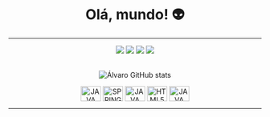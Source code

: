  <div align="center">
  <h1>Olá, mundo! 👽</h1>
  </div>

  ____________
<div align="center" style="display: inline_block">
  <a href = "asgafdev@gmail.com"><img src="https://img.shields.io/badge/-Gmail-%23333?style=for-the-badge&logo=gmail&logoColor=white" target="_blank"></a>
  <a href="https://www.linkedin.com/in/álvaro-simões" target="_blank"><img src="https://img.shields.io/badge/-LinkedIn-%230077B5?style=for-the-badge&logo=linkedin&logoColor=white" target="_blank"></a>
  <a href="https://instagram.com/alvarofillho" target="_blank"><img src="https://img.shields.io/badge/-Instagram-%23E4405F?style=for-the-badge&logo=instagram&logoColor=white" target="_blank"></a>
 	<a href="https://www.twitch.tv/alvarofillho" target="_blank"><img src="https://img.shields.io/badge/Twitch-9146FF?style=for-the-badge&logo=twitch&logoColor=white" target="_blank"></a> 

</div><br>


<div align="center" style="display: inline_block">
                                
 ![Álvaro GitHub stats](https://github-readme-stats.vercel.app/api?username=alvarosfilho&show_icons=true&theme=synthwave)

  <img align="center" alt="JAVA" height="30" width="40"  src="https://cdn.jsdelivr.net/gh/devicons/devicon/icons/java/java-original.svg"> 
  <img align="center" alt="SPRING" height="30" width="40"  src="https://cdn.jsdelivr.net/gh/devicons/devicon/icons/spring/spring-original-wordmark.svg" />
  <img align="center" alt="JAVA" height="30" width="40"  src="https://cdn.jsdelivr.net/gh/devicons/devicon/icons/mysql/mysql-original-wordmark.svg" />
  <img align="center" alt="HTML5" height="30" width="40" src="https://cdn.jsdelivr.net/gh/devicons/devicon/icons/html5/html5-original.svg">
  <img align="center" alt="JAVA" height="30" width="40"  src="https://cdn.jsdelivr.net/gh/devicons/devicon/icons/css3/css3-original.svg" /> 
  
  
   ____
</div>



